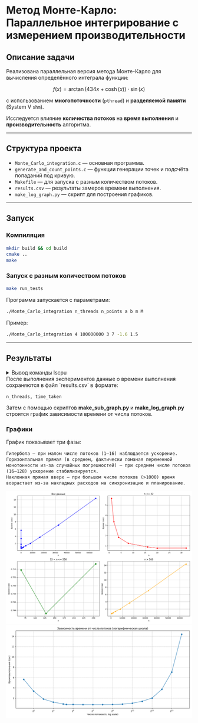 # Метод Монте-Карло: Параллельное интегрирование с измерением производительности
## Описание задачи

Реализована параллельная версия метода Монте-Карло для вычисления определённого интеграла функции:

$$
f(x) = \arctan(434x + \cosh(x)) \cdot \sin(x)
$$

с использованием **многопоточности** (`pthread`) и **разделяемой памяти** (System V `shm`).

Исследуется влияние **количества потоков** на **время выполнения** и **производительность** алгоритма.

---

## Структура проекта

- `Monte_Carlo_integration.c` — основная программа.
- `generate_and_count_points.c` — функции генерации точек и подсчёта попаданий под кривую.
- `Makefile` — для запуска с разным количеством потоков.
- `results.csv` — результаты замеров времени выполнения.
- `make_log_graph.py` — скрипт для построения графиков.

---

## Запуск

### Компиляция

```bash
mkdir build && cd build
cmake ..
make
```

### Запуск с разным количеством потоков

```bash
make run_tests
```

Программа запускается с параметрами:

```bash
./Monte_Carlo_integration n_threads n_points a b m M
```

Пример:

```bash
./Monte_Carlo_integration 4 100000000 3 7 -1.6 1.5
```

---

## Результаты

<details>
<summary>Вывод команды lscpu</summary>

```bash
lscpu                                                                                                        ✔
Архитектура:                 x86_64
CPU op-mode(s):            32-bit, 64-bit
Address sizes:             46 bits physical, 48 bits virtual
Порядок байт:              Little Endian
CPU(s):                      20
On-line CPU(s) list:       0-19
ID прроизводителя:           GenuineIntel
Имя модели:                13th Gen Intel(R) Core(TM) i9-13900H
Семейство ЦПУ:           6
Модель:                  186
Thread(s) per core:      2
Ядер на сокет:           14
Сокетов:                 1
Степпинг:                2
CPU(s) scaling MHz:      17%
CPU max MHz:             5400,0000
CPU min MHz:             400,0000
BogoMIPS:                5992,00
Флаги:                   fpu vme de pse tsc msr pae mce cx8 apic sep mtrr pge mca cmov pat pse36 clflush dts acpi
mmx fxsr sse sse2 ss ht tm pbe syscall nx pdpe1gb rdtscp lm constant_tsc art arch_perfmon
pebs bts rep_good nopl xtopology nonstop_tsc cpuid aperfmperf tsc_known_freq pni pclmulq
dq dtes64 monitor ds_cpl vmx smx est tm2 ssse3 sdbg fma cx16 xtpr pdcm pcid sse4_1 sse4_2
x2apic movbe popcnt tsc_deadline_timer aes xsave avx f16c rdrand lahf_lm abm 3dnowprefet
ch cpuid_fault epb ssbd ibrs ibpb stibp ibrs_enhanced tpr_shadow flexpriority ept vpid ep
t_ad fsgsbase tsc_adjust bmi1 avx2 smep bmi2 erms invpcid rdseed adx smap clflushopt clwb
intel_pt sha_ni xsaveopt xsavec xgetbv1 xsaves split_lock_detect user_shstk avx_vnni dth
erm ida arat pln pts hwp hwp_notify hwp_act_window hwp_epp hwp_pkg_req hfi vnmi umip pku
ospke waitpkg gfni vaes vpclmulqdq rdpid movdiri movdir64b fsrm md_clear serialize pconfi
g arch_lbr ibt flush_l1d arch_capabilities
Virtualization features:
Виртуализация:             VT-x
Caches (sum of all):
L1d:                       544 KiB (14 instances)
L1i:                       704 KiB (14 instances)
L2:                        11,5 MiB (8 instances)
L3:                        24 MiB (1 instance)
NUMA:
NUMA node(s):              1
NUMA node0 CPU(s):         0-19
Vulnerabilities:
Gather data sampling:      Not affected
Indirect target selection: Not affected
Itlb multihit:             Not affected
L1tf:                      Not affected
Mds:                       Not affected
Meltdown:                  Not affected
Mmio stale data:           Not affected
Reg file data sampling:    Mitigation; Clear Register File
Retbleed:                  Not affected
Spec rstack overflow:      Not affected
Spec store bypass:         Mitigation; Speculative Store Bypass disabled via prctl
Spectre v1:                Mitigation; usercopy/swapgs barriers and __user pointer sanitization
Spectre v2:                Mitigation; Enhanced / Automatic IBRS; IBPB conditional; PBRSB-eIBRS SW sequence; BHI BHI
_DIS_S
Srbds:                     Not affected
Tsa:                       Not affected
Tsx async abort:           Not affected
Vmscape:                   Mitigation; IBPB before exit to userspace

```

</details>
После выполнения экспериментов данные о времени выполнения сохраняются в файл `results.csv` в формате:

```
n_threads, time_taken
```

Затем с помощью скриптов **make_sub_graph.py** и **make_log_graph.py** строятся график зависимости времени от числа потоков.

### Графики 

График показывает три фазы: 

    Гипербола — при малом числе потоков (1–16) наблюдается ускорение.
    Горизонтальная прямая (в среднем, фактически ломаная переменной монотонности из-за случайных погрешностей) — при среднем числе потоков (16–128) ускорение стабилизируется.
    Наклонная прямая вверх — при большом числе потоков (>1000) время возрастает из-за накладных расходов на синхронизацию и планирование.

![Subplots](Graphics/performance_subplots.png)
![Log_plots](Graphics/performance_logscale.png)
